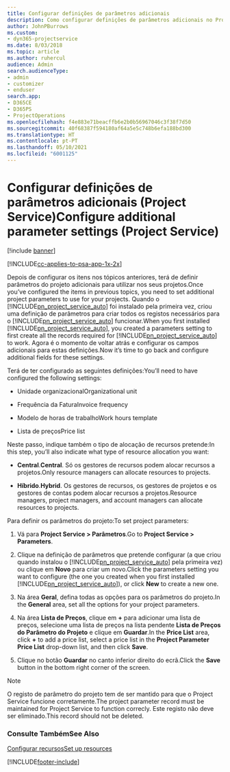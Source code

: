 ```yaml
---
title: Configurar definições de parâmetros adicionais
description: Como configurar definições de parâmetros adicionais no Project Service
author: JohnPBurrows
ms.custom:
- dyn365-projectservice
ms.date: 8/03/2018
ms.topic: article
ms.author: ruhercul
audience: Admin
search.audienceType:
- admin
- customizer
- enduser
search.app:
- D365CE
- D365PS
- ProjectOperations
ms.openlocfilehash: f4e883e71beacffb6e2b0b56967046c3f38f7d50
ms.sourcegitcommit: 40f68387f594180af64a5e5c748b6efa188bd300
ms.translationtype: HT
ms.contentlocale: pt-PT
ms.lasthandoff: 05/10/2021
ms.locfileid: "6001125"
---
```

# <a name="configure-additional-parameter-settings-project-service"></a><span data-ttu-id="da7f5-103">Configurar definições de parâmetros adicionais (Project Service)</span><span class="sxs-lookup"><span data-stu-id="da7f5-103">Configure additional parameter settings (Project Service)</span></span>

[!include [banner](../includes/psa-now-project-operations.md)]

[!INCLUDE[cc-applies-to-psa-app-1x-2x](../includes/cc-applies-to-psa-app-1x-2x.md)]

<span data-ttu-id="da7f5-104">Depois de configurar os itens nos tópicos anteriores, terá de definir parâmetros do projeto adicionais para utilizar nos seus projetos.</span><span class="sxs-lookup"><span data-stu-id="da7f5-104">Once you’ve configured the items in previous topics, you need to set additional project parameters to use for your projects.</span></span> <span data-ttu-id="da7f5-105">Quando o [!INCLUDE[pn_project_service_auto](../includes/pn-project-service-auto.md)] foi instalado pela primeira vez, criou uma definição de parâmetros para criar todos os registos necessários para o [!INCLUDE[pn_project_service_auto](../includes/pn-project-service-auto.md)] funcionar.</span><span class="sxs-lookup"><span data-stu-id="da7f5-105">When you first installed [!INCLUDE[pn_project_service_auto](../includes/pn-project-service-auto.md)], you created a parameters setting to first create all the records required for [!INCLUDE[pn_project_service_auto](../includes/pn-project-service-auto.md)] to work.</span></span> <span data-ttu-id="da7f5-106">Agora é o momento de voltar atrás e configurar os campos adicionais para estas definições.</span><span class="sxs-lookup"><span data-stu-id="da7f5-106">Now it’s time to go back and configure additional fields for these settings.</span></span>  
  
 <span data-ttu-id="da7f5-107">Terá de ter configurado as seguintes definições:</span><span class="sxs-lookup"><span data-stu-id="da7f5-107">You’ll need to have configured the following settings:</span></span>  
  
-   <span data-ttu-id="da7f5-108">Unidade organizacional</span><span class="sxs-lookup"><span data-stu-id="da7f5-108">Organizational unit</span></span>  
  
-   <span data-ttu-id="da7f5-109">Frequência da Fatura</span><span class="sxs-lookup"><span data-stu-id="da7f5-109">Invoice frequency</span></span>  
  
-   <span data-ttu-id="da7f5-110">Modelo de horas de trabalho</span><span class="sxs-lookup"><span data-stu-id="da7f5-110">Work hours template</span></span>  
  
-   <span data-ttu-id="da7f5-111">Lista de preços</span><span class="sxs-lookup"><span data-stu-id="da7f5-111">Price list</span></span>  
 
<span data-ttu-id="da7f5-112">Neste passo, indique também o tipo de alocação de recursos pretende:</span><span class="sxs-lookup"><span data-stu-id="da7f5-112">In this step, you’ll also indicate what type of resource allocation you want:</span></span>  
  
- <span data-ttu-id="da7f5-113">**Central**.</span><span class="sxs-lookup"><span data-stu-id="da7f5-113">**Central**.</span></span> <span data-ttu-id="da7f5-114">Só os gestores de recursos podem alocar recursos a projetos.</span><span class="sxs-lookup"><span data-stu-id="da7f5-114">Only resource managers can allocate resources to projects.</span></span>  
  
- <span data-ttu-id="da7f5-115">**Híbrido**.</span><span class="sxs-lookup"><span data-stu-id="da7f5-115">**Hybrid**.</span></span> <span data-ttu-id="da7f5-116">Os gestores de recursos, os gestores de projetos e os gestores de contas podem alocar recursos a projetos.</span><span class="sxs-lookup"><span data-stu-id="da7f5-116">Resource managers, project managers, and account managers can allocate resources to projects.</span></span>  
  
 
<span data-ttu-id="da7f5-117">Para definir os parâmetros do projeto:</span><span class="sxs-lookup"><span data-stu-id="da7f5-117">To set project parameters:</span></span>  
  
1. <span data-ttu-id="da7f5-118">Vá para **Project Service > Parâmetros**.</span><span class="sxs-lookup"><span data-stu-id="da7f5-118">Go to **Project Service > Parameters**.</span></span>  
  
2. <span data-ttu-id="da7f5-119">Clique na definição de parâmetros que pretende configurar (a que criou quando instalou o [!INCLUDE[pn_project_service_auto](../includes/pn-project-service-auto.md)] pela primeira vez) ou clique em **Novo** para criar um novo.</span><span class="sxs-lookup"><span data-stu-id="da7f5-119">Click the parameters setting you want to configure (the one you created when you first installed [!INCLUDE[pn_project_service_auto](../includes/pn-project-service-auto.md)]), or click **New** to create a new one.</span></span>  
  
3. <span data-ttu-id="da7f5-120">Na área **Geral**, defina todas as opções para os parâmetros do projeto.</span><span class="sxs-lookup"><span data-stu-id="da7f5-120">In the **General** area, set all the options for your project parameters.</span></span>  
  
4. <span data-ttu-id="da7f5-121">Na área **Lista de Preços**, clique em **+** para adicionar uma lista de preços, selecione uma lista de preços na lista pendente **Lista de Preços do Parâmetro do Projeto** e clique em **Guardar**.</span><span class="sxs-lookup"><span data-stu-id="da7f5-121">In the **Price List** area, click **+** to add a price list, select a price list in the **Project Parameter Price List** drop-down list, and then click **Save**.</span></span>  
  
5. <span data-ttu-id="da7f5-122">Clique no botão **Guardar** no canto inferior direito do ecrã.</span><span class="sxs-lookup"><span data-stu-id="da7f5-122">Click the **Save** button in the bottom right corner of the screen.</span></span>  

> [!NOTE]
> <span data-ttu-id="da7f5-123">O registo de parâmetro do projeto tem de ser mantido para que o Project Service funcione corretamente.</span><span class="sxs-lookup"><span data-stu-id="da7f5-123">The project parameter record must be maintained for Project Service to function correcly.</span></span> <span data-ttu-id="da7f5-124">Este registo não deve ser eliminado.</span><span class="sxs-lookup"><span data-stu-id="da7f5-124">This record should not be deleted.</span></span>

### <a name="see-also"></a><span data-ttu-id="da7f5-125">Consulte Também</span><span class="sxs-lookup"><span data-stu-id="da7f5-125">See Also</span></span>  
 [<span data-ttu-id="da7f5-126">Configurar recursos</span><span class="sxs-lookup"><span data-stu-id="da7f5-126">Set up resources</span></span>](../psa/set-up-resources.md)


[!INCLUDE[footer-include](../includes/footer-banner.md)]